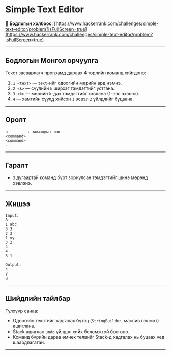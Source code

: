 # Simple Text Editor

🔗 **Бодлогын холбоос**: [https://www.hackerrank.com/challenges/simple-text-editor/problem?isFullScreen=true](https://www.hackerrank.com/challenges/simple-text-editor/problem?isFullScreen=true)

---

## Бодлогын Монгол орчуулга

Текст засварлагч програмд дараах 4 төрлийн команд хийгдэнэ:

1. `1 <text>` — `text`-ийг одоогийн мөрийн ард нэмнэ.
2. `2 <k>` — сүүлийн `k` ширхэг тэмдэгтийг устгана.
3. `3 <k>` — мөрийн `k`-дах тэмдэгтийг хэвлэнэ (1-ээс эхэлнэ).
4. `4` — хамгийн сүүлд хийсэн `1` эсвэл `2` үйлдлийг буцаана.

---

## Оролт

```
n         ← командын тоо
<command>
<command>
...
```

---

## Гаралт

- `3` дугаартай команд бүрт зориулсан тэмдэгтийг шинэ мөрөнд хэвлэнэ.

---

##  Жишээ

```text
Input:
8
1 abc
3 3
2 3
1 xy
3 2
4
4
3 1

Output:
c
y
a
```

---

## Шийдлийн тайлбар

Түлхүүр санаа:
- Одоогийн текстийг хадгалах бүтэц (`StringBuilder`, массив гэх мэт) ашиглана.
- Stack ашиглан `undo` үйлдэл хийх боломжтой болгоно.
- Команд бүрийн дараа өмнөх төлвийг Stack-д хадгалах нь буцаах үед шаардлагатай.

---
